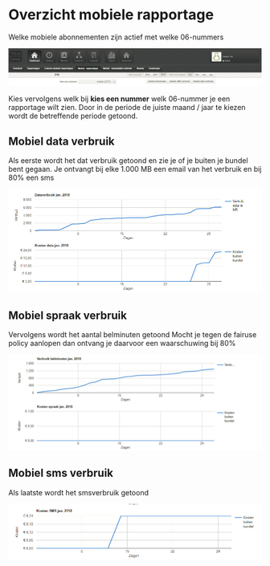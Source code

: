 <!-- TITLE: Mobielrapportages -->
<!-- SUBTITLE: Mobielrapportages -->

# Overzicht mobiele rapportage
Welke mobiele abonnementen zijn actief met welke 06-nummers

![Mobiel Rapportage Menu](/uploads/mobiel-rapportage-menu.jpg "Mobiel Rapportage Menu")

Kies vervolgens welk bij **kies een nummer** welk 06-nummer je een rapportage wilt zien.
Door in de periode de juiste maand / jaar te kiezen wordt de betreffende periode getoond.

## Mobiel data verbruik
Als eerste wordt het dat verbruik getoond en zie je of je buiten je bundel bent gegaan.
Je ontvangt bij elke 1.000 MB een email van het verbruik en bij 80% een sms

![Mobieldata](/uploads/mobieldata.jpg "Mobieldata")

## Mobiel spraak verbruik
Vervolgens wordt het aantal belminuten getoond
Mocht je tegen de fairuse policy aanlopen dan ontvang je daarvoor een waarschuwing bij 80%

![Mobielspraak](/uploads/mobielspraak.jpg "Mobielspraak")

## Mobiel sms verbruik

Als laatste wordt het smsverbruik getoond

![Mobielsms](/uploads/mobielsms.jpg "Mobielsms")